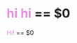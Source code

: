 <!DOCTYPE html>
<html lang="en">

<head>
<title>reina makes music</title>
</head>

<body>
<div_class="center">
<h1><span style="color: #e08ce3">hi hi</span> == $0</h1>
<p><span style="color: #e08ce3">Hi!</span> == $0</p>
</div>
</body>
</html>
